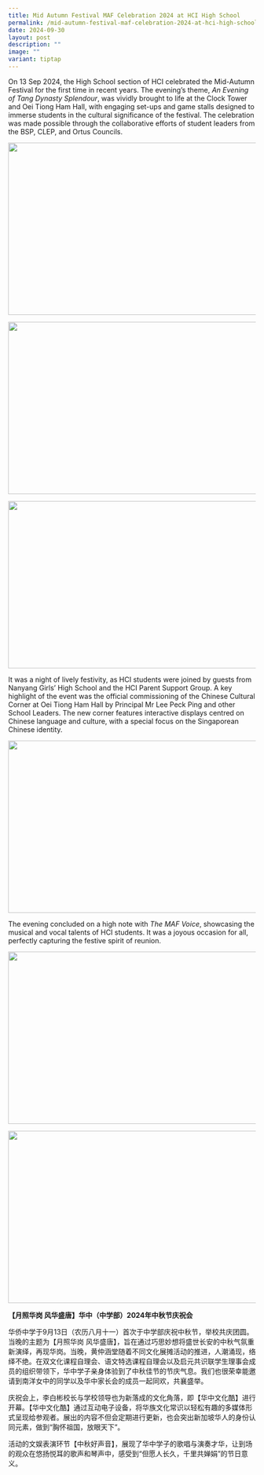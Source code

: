 ```yaml
---
title: Mid Autumn Festival MAF Celebration 2024 at HCI High School
permalink: /mid-autumn-festival-maf-celebration-2024-at-hci-high-school/
date: 2024-09-30
layout: post
description: ""
image: ""
variant: tiptap
---
```

<p>On 13 Sep 2024, the High School section of HCI celebrated the Mid-Autumn
Festival for the first time in recent years. The evening’s theme, <em>An Evening of Tang Dynasty Splendour</em>,
was vividly brought to life at the Clock Tower and Oei Tiong Ham Hall,
with engaging set-ups and game stalls designed to immerse students in the
cultural significance of the festival. The celebration was made possible
through the collaborative efforts of student leaders from the BSP, CLEP,
and Ortus Councils.</p>
<div class="isomer-image-wrapper">
<img style="margin-left:0px;margin-top:0px;" height="351" width="624" src="https://lh7-rt.googleusercontent.com/docsz/AD_4nXfznJEA3fCsiH8KvvLE1KdT-5KyBM20uA-5dJ9oIzL7oKNAAvzaN88D0BtMiZebHajIdrYSgm8jG8o_yQeIKI95Eiv5xmrYXzNKOPIZ-W5zjFTDIigwM-NHCPDynVt_EHiV7v431KijG2rYteXYQ-alW2FNWzfBMxIc-ioj0A?key=i2RDLBkS-qpofFB-OrmgMw">
</div>
<p></p>
<div class="isomer-image-wrapper">
<img style="margin-left:0px;margin-top:0px;" height="351" width="624" src="https://lh7-rt.googleusercontent.com/docsz/AD_4nXcKxenysA9yKWeYuBD39Mw8TqlC-7OdfAR4If5wMn-4mSt4B6QpHyiaDTnaQENSS7xA8LRNVjL3woxHuLZUMhzUPt30jEAlc51UuaWzp3k0la3JY2q9TXuCAY8hc9QQN9DpD1OEiWI9DSJo14kWlZqbApxH0G8PhXcQTxWmVg?key=i2RDLBkS-qpofFB-OrmgMw">
</div>
<p></p>
<div class="isomer-image-wrapper">
<img style="margin-left:0px;margin-top:0px;" height="341" width="624" src="https://lh7-rt.googleusercontent.com/docsz/AD_4nXeCtJtynflDoWL32rktz_OeMmE-r8SJE0HD63NiNx9mpOiE1QqbpgnbrOld5v0BQnuWlCGOj6_PwaKFQW27W2T_JTFaVdOv9bS4bj6584-wUe9l9wPgOJNLrJeLU04Ui8wKYtr4Cgkgmz-K4yW8cuMgN7976hTwfLd8g4gwvg?key=i2RDLBkS-qpofFB-OrmgMw">
</div>
<p>It was a night of lively festivity, as HCI students were joined by guests
from Nanyang Girls’ High School and the HCI Parent Support Group. A key
highlight of the event was the official commissioning of the Chinese Cultural
Corner at Oei Tiong Ham Hall by Principal Mr Lee Peck Ping and other School
Leaders. The new corner features interactive displays centred on Chinese
language and culture, with a special focus on the Singaporean Chinese identity.</p>
<div class="isomer-image-wrapper">
<img style="margin-left:0px;margin-top:0px;" height="351" width="624" src="https://lh7-rt.googleusercontent.com/docsz/AD_4nXeP5NyNb6J5pLwVZanF_riEzjj6KFWkvbwOaVtYGJr-rQiESqgKXYxMgc1PNZL-8WFTnhqDBNRsx78Ju9-w5tngWQ9wIMZ_8xLFu0sguEfBpwh7nDk2EVOZQNlo1VBoVnvpPDPcJGtPAR2mhF3lGN7QqLXTmS0QrVHTvbJs3A?key=i2RDLBkS-qpofFB-OrmgMw">
</div>
<p>The evening concluded on a high note with <em>The MAF Voice</em>, showcasing
the musical and vocal talents of HCI students. It was a joyous occasion
for all, perfectly capturing the festive spirit of reunion.</p>
<div class="isomer-image-wrapper">
<img style="margin-left:0px;margin-top:0px;" height="351" width="624" src="https://lh7-rt.googleusercontent.com/docsz/AD_4nXesTFGtNix4zecCAArFkqfGED419gCUG4RgRzHaYi4TRlijYGRIcS1a6csUBgaGrwNXu5yLUb--2uHmixprx7tLjOs8DjEw-RB1vdwSj6OWXfui-1ggd59uS9pBYRbLczAxG2R1vVQKly3fjlRDNk-B1vOdNF3eagVSUVDLew?key=i2RDLBkS-qpofFB-OrmgMw">
</div>
<p></p>
<div class="isomer-image-wrapper">
<img style="margin-left:0px;margin-top:0px;" height="351" width="624" src="https://lh7-rt.googleusercontent.com/docsz/AD_4nXcloUJ4j0sspeeUmkJvkL-_ihi-ykIHxsFQMnaJdsQWdE251OtXBGlzMAsYcFyaffJn8qKUCspsBTciiH8d5eMYtlEt1IEGKOg5nqimLwe0Qb6Qzl34vdI7O068oL5rQpNAELuXw7LKKCv877Z_plU5CUZRZ4sUnHDyQGgZmQ?key=i2RDLBkS-qpofFB-OrmgMw">
</div>
<p><strong>【月照华岗 风华盛唐】华中（中学部）2024年中秋节庆祝会</strong>
</p>
<p>华侨中学于9月13日（农历八月十一）首次于中学部庆祝中秋节，举校共庆团圆。当晚的主题为【月照华岗 风华盛唐】，旨在通过巧思妙想将盛世长安的中秋气氛重新演绎，再现华岗。当晚，黄仲涵堂随着不同文化展摊活动的推进，人潮涌现，络绎不绝。在双文化课程自理会、语文特选课程自理会以及启元共识联学生理事会成员的组织带领下，华中学子亲身体验到了中秋佳节的节庆气息。我们也很荣幸能邀请到南洋女中的同学以及华中家长会的成员一起同欢，共襄盛举。</p>
<p>庆祝会上，李白彬校长与学校领导也为新落成的文化角落，即【华中文化酷】进行开幕。【华中文化酷】通过互动电子设备，将华族文化常识以轻松有趣的多媒体形式呈现给参观者。展出的内容不但会定期进行更新，也会突出新加坡华人的身份认同元素，做到“胸怀祖国，放眼天下”。</p>
<p>活动的文娱表演环节【中秋好声音】，展现了华中学子的歌唱与演奏才华，让到场的观众在悠扬悦耳的歌声和琴声中，感受到“但愿人长久，千里共婵娟”的节日意义。</p>
<p></p>